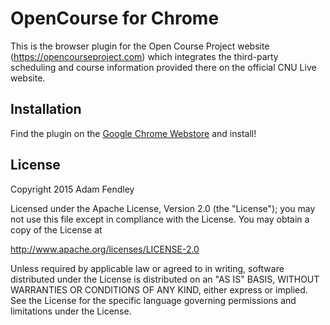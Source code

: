 OpenCourse for Chrome
=============

This is the browser plugin for the Open Course Project website (https://opencourseproject.com) which integrates the third-party scheduling and course information provided there on the official CNU Live website.

Installation
-------

Find the plugin on the [Google Chrome Webstore](https://chrome.google.com/webstore/detail/opencourse/iklkhbogomjhkakapieafljbldmhelep) and install!

License
-------

Copyright 2015 Adam Fendley

Licensed under the Apache License, Version 2.0 (the "License"); you may not use this file except in compliance with the License. You may obtain a copy of the License at

http://www.apache.org/licenses/LICENSE-2.0

Unless required by applicable law or agreed to in writing, software distributed under the License is distributed on an "AS IS" BASIS, WITHOUT WARRANTIES OR CONDITIONS OF ANY KIND, either express or implied. See the License for the specific language governing permissions and limitations under the License.
